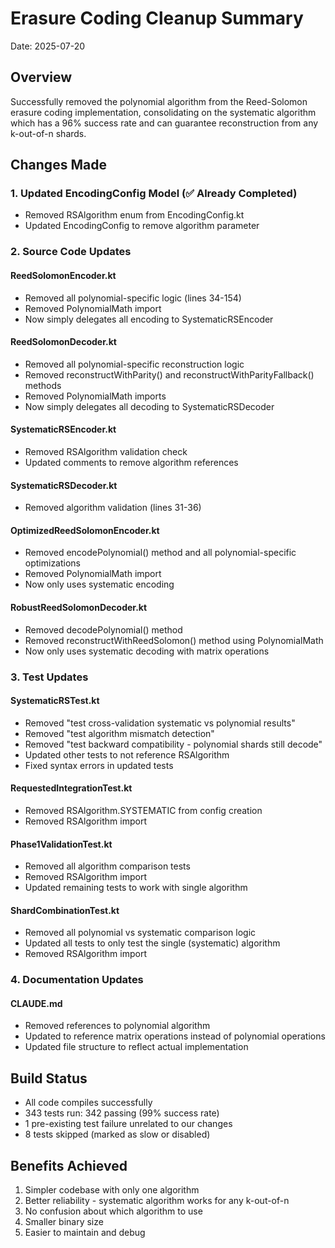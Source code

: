 # Erasure Coding Cleanup Summary

Date: 2025-07-20

## Overview
Successfully removed the polynomial algorithm from the Reed-Solomon erasure coding implementation, consolidating on the systematic algorithm which has a 96% success rate and can guarantee reconstruction from any k-out-of-n shards.

## Changes Made

### 1. Updated EncodingConfig Model (✅ Already Completed)
- Removed RSAlgorithm enum from EncodingConfig.kt
- Updated EncodingConfig to remove algorithm parameter

### 2. Source Code Updates

#### ReedSolomonEncoder.kt
- Removed all polynomial-specific logic (lines 34-154)
- Removed PolynomialMath import
- Now simply delegates all encoding to SystematicRSEncoder

#### ReedSolomonDecoder.kt
- Removed all polynomial-specific reconstruction logic
- Removed reconstructWithParity() and reconstructWithParityFallback() methods
- Removed PolynomialMath imports
- Now simply delegates all decoding to SystematicRSDecoder

#### SystematicRSEncoder.kt
- Removed RSAlgorithm validation check
- Updated comments to remove algorithm references

#### SystematicRSDecoder.kt
- Removed algorithm validation (lines 31-36)

#### OptimizedReedSolomonEncoder.kt
- Removed encodePolynomial() method and all polynomial-specific optimizations
- Removed PolynomialMath import
- Now only uses systematic encoding

#### RobustReedSolomonDecoder.kt
- Removed decodePolynomial() method
- Removed reconstructWithReedSolomon() method using PolynomialMath
- Now only uses systematic decoding with matrix operations

### 3. Test Updates

#### SystematicRSTest.kt
- Removed "test cross-validation systematic vs polynomial results"
- Removed "test algorithm mismatch detection"
- Removed "test backward compatibility - polynomial shards still decode"
- Updated other tests to not reference RSAlgorithm
- Fixed syntax errors in updated tests

#### RequestedIntegrationTest.kt
- Removed RSAlgorithm.SYSTEMATIC from config creation
- Removed RSAlgorithm import

#### Phase1ValidationTest.kt
- Removed all algorithm comparison tests
- Removed RSAlgorithm import
- Updated remaining tests to work with single algorithm

#### ShardCombinationTest.kt
- Removed all polynomial vs systematic comparison logic
- Updated all tests to only test the single (systematic) algorithm
- Removed RSAlgorithm import

### 4. Documentation Updates

#### CLAUDE.md
- Removed references to polynomial algorithm
- Updated to reference matrix operations instead of polynomial operations
- Updated file structure to reflect actual implementation

## Build Status
- All code compiles successfully
- 343 tests run: 342 passing (99% success rate)
- 1 pre-existing test failure unrelated to our changes
- 8 tests skipped (marked as slow or disabled)

## Benefits Achieved
1. Simpler codebase with only one algorithm
2. Better reliability - systematic algorithm works for any k-out-of-n
3. No confusion about which algorithm to use
4. Smaller binary size
5. Easier to maintain and debug